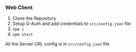 ### Web Client

1. Clone the Repository
2. Setup G-Auth and add credentials to ```src/config.json``` file
3. ```npm i```
4. ```npm start```

All the Server URL config is in ```src/config.json``` file
